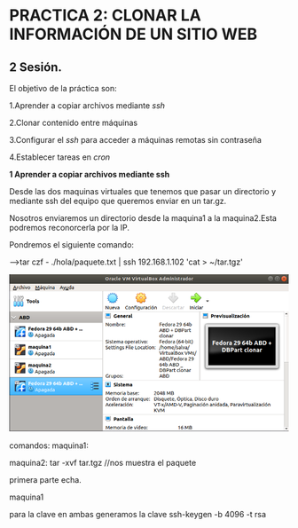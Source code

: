 
# PRACTICA 2: CLONAR LA INFORMACIÓN DE UN SITIO WEB
## 2 Sesión.

El objetivo de la práctica son:

1.Aprender a copiar archivos mediante *ssh*

2.Clonar contenido entre máquinas

3.Configurar el *ssh* para acceder a máquinas remotas sin contraseña

4.Establecer tareas en *cron*


**1 Aprender a copiar archivos mediante ssh**

Desde las dos maquinas virtuales que tenemos que pasar un directorio y mediante ssh del equipo que queremos enviar en un tar.gz.

Nosotros enviaremos un directorio desde la maquina1 a la maquina2.Esta podremos reconorcerla por la IP.

Pondremos el siguiente comando:

-->tar czf - ./hola/paquete.txt | ssh 192.168.1.102 'cat > ~/tar.tgz'

![img](https://github.com/salva12345678/SWAP/blob/master/practica1/Foto_1.png)

comandos:
maquina1:

maquina2:
tar -xvf tar.tgz //nos muestra el paquete

primera parte echa.

maquina1



para la clave
en ambas generamos la clave
ssh-keygen -b 4096 -t rsa
